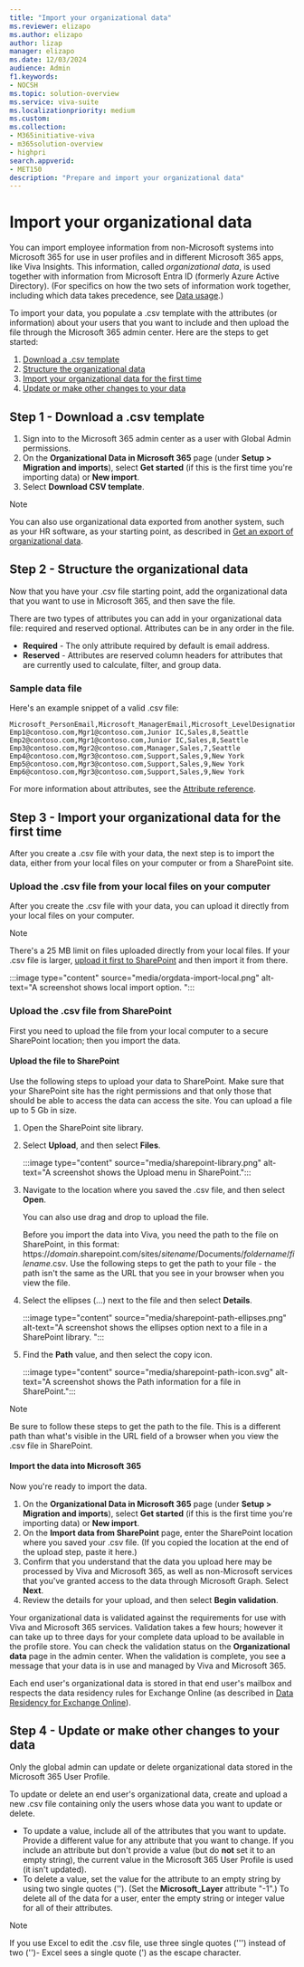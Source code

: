 ```yaml
---
title: "Import your organizational data"
ms.reviewer: elizapo
ms.author: elizapo
author: lizap
manager: elizapo
ms.date: 12/03/2024
audience: Admin
f1.keywords:
- NOCSH
ms.topic: solution-overview
ms.service: viva-suite
ms.localizationpriority: medium
ms.custom:
ms.collection:  
- M365initiative-viva
- m365solution-overview
- highpri
search.appverid:
- MET150
description: "Prepare and import your organizational data"
---
```

# Import your organizational data 

You can import employee information from non-Microsoft systems into Microsoft 365 for use in user profiles and in different Microsoft 365 apps, like Viva Insights. This information, called *organizational data*, is used together with information from Microsoft Entra ID (formerly Azure Active Directory). (For specifics on how the two sets of information work together, including which data takes precedence, see [Data usage](orgdata-data-usage.md#data-usage).)

To import your data, you populate a .csv template with the attributes (or information) about your users that you want to include and then upload the file through the Microsoft 365 admin center. Here are the steps to get started:

1. [Download a .csv template](#step-1---download-a-csv-template)
1. [Structure the organizational data](#step-2---structure-the-organizational-data)
1. [Import your organizational data for the first time](#step-3---import-your-organizational-data-for-the-first-time)
1. [Update or make other changes to your data](#step-4---update-or-make-other-changes-to-your-data)

## Step 1 - Download a .csv template

1. Sign into to the Microsoft 365 admin center as a user with Global Admin permissions.
1. On the **Organizational Data in Microsoft 365** page (under **Setup > Migration and imports**), select **Get started** (if this is the first time you're importing data) or **New import**.
2. Select **Download CSV template**.

> [!NOTE]
> You can also use organizational data exported from another system, such as your HR software, as your starting point, as described in [Get an export of organizational data](/viva/insights/advanced/admin/prepare-org-data#step-3---get-an-export-of-organizational-data).

## Step 2 - Structure the organizational data
Now that you have your .csv file starting point, add the organizational data that you want to use in Microsoft 365, and then save the file.

There are two types of attributes you can add in your organizational data file: required and reserved optional. Attributes can be in any order in the file. 

- **Required** - The only attribute required by default is email address.
- **Reserved** - Attributes are reserved column headers for attributes that are currently used to calculate, filter, and group data.


### Sample data file
Here's an example snippet of a valid .csv file:

```CSV
Microsoft_PersonEmail,Microsoft_ManagerEmail,Microsoft_LevelDesignation,Microsoft_Organization,Microsoft_Layer,Microsoft_CompanyOfficeCity
Emp1@contoso.com,Mgr1@contoso.com,Junior IC,Sales,8,Seattle
Emp2@contoso.com,Mgr1@contoso.com,Junior IC,Sales,8,Seattle
Emp3@contoso.com,Mgr2@contoso.com,Manager,Sales,7,Seattle
Emp4@contoso.com,Mgr3@contoso.com,Support,Sales,9,New York
Emp5@contoso.com,Mgr3@contoso.com,Support,Sales,9,New York
Emp6@contoso.com,Mgr3@contoso.com,Support,Sales,9,New York

```

For more information about attributes, see the [Attribute reference](orgdata-attributes.md).

## Step 3 - Import your organizational data for the first time 
After you create a .csv file with your data, the next step is to import the data, either from your local files on your computer or from a SharePoint site.

### Upload the .csv file from your local files on your computer
After you create the .csv file with your data, you can upload it directly from your local files on your computer. 

>[!NOTE]
> There's a 25 MB limit on files uploaded directly from your local files. If your .csv file is larger, [upload it first to SharePoint](#upload-the-file-to-sharepoint) and then import it from there.

:::image type="content" source="media/orgdata-import-local.png" alt-text="A screenshot shows local import option. ":::

### Upload the .csv file from SharePoint
First you need to upload the file from your local computer to a secure SharePoint location; then you import the data.

#### Upload the file to SharePoint
Use the following steps to upload your data to SharePoint. Make sure that your SharePoint site has the right permissions and that only those that should be able to access the data can access the site. You can upload a file up to 5 Gb in size. 

1. Open the SharePoint site library.
2. Select **Upload**, and then select **Files**.

   :::image type="content" source="media/sharepoint-library.png" alt-text="A screenshot shows the Upload menu in SharePoint.":::

3. Navigate to the location where you saved the .csv file, and then select **Open**.

   You can also use drag and drop to upload the file.
    
   Before you import the data into Viva, you need the path to the file on SharePoint, in this format: https://*domain*.sharepoint.com/sites/*sitename*/Documents/*foldername*/*filename*.csv. Use the following steps to get the path to your file - the path isn't the same as the URL that you see in your browser when you view the file.

1. Select the ellipses (...) next to the file and then select **Details**.

   :::image type="content" source="media/sharepoint-path-ellipses.png" alt-text="A screenshot shows the ellipses option next to a file in a SharePoint library. "::: 

1. Find the **Path** value, and then select the copy icon. 

   :::image type="content" source="media/sharepoint-path-icon.svg" alt-text="A screenshot shows the Path information for a file in SharePoint.":::
   
   
> [!NOTE]
> Be sure to follow these steps to get the path to the file. This is a different path than what's visible in the URL field of a browser when you view the .csv file in SharePoint.

#### Import the data into Microsoft 365
Now you're ready to import the data. 

1. On the **Organizational Data in Microsoft 365** page (under **Setup > Migration and imports**), select **Get started** (if this is the first time you're importing data) or **New import**.
3. On the **Import data from SharePoint** page, enter the SharePoint location where you saved your .csv file. (If you copied the location at the end of the upload step, paste it here.) 
1. Confirm that you understand that the data you upload here may be processed by Viva and Microsoft 365, as well as non-Microsoft services that you've granted access to the data through Microsoft Graph. Select **Next**.
1. Review the details for your upload, and then select **Begin validation**.

Your organizational data is validated against the requirements for use with Viva and Microsoft 365 services. Validation takes a few hours; however it can take up to three days for your complete data upload to be available in the profile store. You can check the validation status on the **Organizational data** page in the admin center. When the validation is complete, you see a message that your data is in use and managed by Viva and Microsoft 365. 

Each end user's organizational data is stored in that end user's mailbox and respects the data residency rules for Exchange Online (as described in [Data Residency for Exchange Online](/microsoft-365/enterprise/m365-dr-workload-exo?view=o365-worldwide&preserve-view=true)).

## Step 4 - Update or make other changes to your data

Only the global admin can update or delete organizational data stored in the Microsoft 365 User Profile.

To update or delete an end user's organizational data, create and upload a new .csv file containing only the users whose data you want to update or delete. 

- To update a value, include all of the attributes that you want to update. Provide a different value for any attribute that you want to change. If you include an attribute but don't provide a value (but do **not** set it to an empty string), the current value in the Microsoft 365 User Profile is used (it isn't updated).
- To delete a value, set the value for the attribute to an empty string by using two single quotes (''). (Set the **Microsoft_Layer** attribute "-1".) To delete all of the data for a user, enter the empty string or integer value for all of their attributes.


> [!NOTE]
> If you use Excel to edit the .csv file, use three single quotes (''') instead of two ('')- Excel sees a single quote (') as the escape character.
